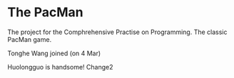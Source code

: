 The PacMan
==========

The project for the Comphrehensive Practise on Programming. The classic PacMan game.

Tonghe Wang joined (on 4 Mar)

Huolongguo is handsome!
Change2